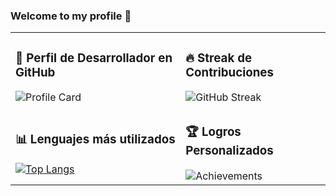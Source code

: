 ### Welcome to my profile 👋 

<table>
  <tr>
    <td>
      <h3>💼 Perfil de Desarrollador en GitHub</h3>
      <img src="https://github-profile-summary-cards.vercel.app/api/cards/profile-details?username=darvcodev&theme=github" alt="Profile Card"/>
    </td>
    <td>
      <h3>🔥 Streak de Contribuciones</h3>
      <img src="https://github-readme-streak-stats.herokuapp.com/?user=darvcodev&theme=dark" alt="GitHub Streak"/>
    </td>
  </tr>
  <tr>
    <td>
      <h3>📊 Lenguajes más utilizados</h3>
      <a href="https://github.com/darvcodev/github-readme-stats"><img src="https://github-readme-stats.vercel.app/api/top-langs/?username=darvcodev&layout=compact" alt="Top Langs"/></a>
    </td>
    <td>
      <h3>🏆 Logros Personalizados</h3>
      <img src="https://github-profile-trophy.vercel.app/?username=darvcodev&row=1&column=6&theme=flat&no-frame=true" alt="Achievements"/>
    </td>
  </tr>
</table>
